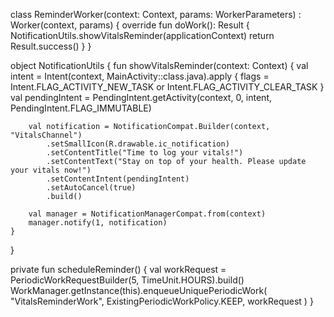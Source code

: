 class ReminderWorker(context: Context, params: WorkerParameters) : Worker(context, params) {
    override fun doWork(): Result {
        NotificationUtils.showVitalsReminder(applicationContext)
        return Result.success()
    }
}


object NotificationUtils {
    fun showVitalsReminder(context: Context) {
        val intent = Intent(context, MainActivity::class.java).apply {
            flags = Intent.FLAG_ACTIVITY_NEW_TASK or Intent.FLAG_ACTIVITY_CLEAR_TASK
        }
        val pendingIntent = PendingIntent.getActivity(context, 0, intent, PendingIntent.FLAG_IMMUTABLE)

        val notification = NotificationCompat.Builder(context, "VitalsChannel")
            .setSmallIcon(R.drawable.ic_notification)
            .setContentTitle("Time to log your vitals!")
            .setContentText("Stay on top of your health. Please update your vitals now!")
            .setContentIntent(pendingIntent)
            .setAutoCancel(true)
            .build()

        val manager = NotificationManagerCompat.from(context)
        manager.notify(1, notification)
    }
}


private fun scheduleReminder() {
    val workRequest = PeriodicWorkRequestBuilder<ReminderWorker>(5, TimeUnit.HOURS).build()
    WorkManager.getInstance(this).enqueueUniquePeriodicWork(
        "VitalsReminderWork",
        ExistingPeriodicWorkPolicy.KEEP,
        workRequest
    )
}




